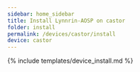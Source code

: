 ```yaml
---
sidebar: home_sidebar
title: Install Lynnrin-AOSP on castor
folder: install
permalink: /devices/castor/install
device: castor
---
```

{% include templates/device_install.md %}
